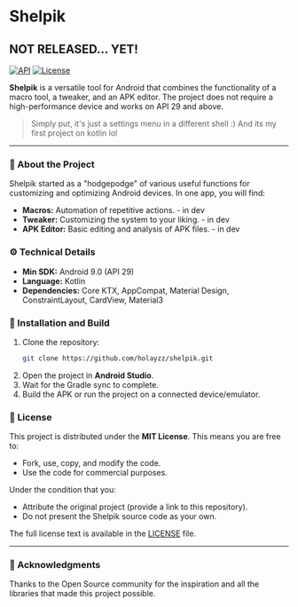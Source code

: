 # Shelpik
## NOT RELEASED... YET!

[![API](https://img.shields.io/badge/API-29%2B-brightgreen.svg?style=flat)](https://android-arsenal.com/api?level=29)
[![License](https://img.shields.io/badge/License-MIT-blue.svg)](https://opensource.org/licenses/MIT)

**Shelpik** is a versatile tool for Android that combines the functionality of a macro tool, a tweaker, and an APK editor. The project does not require a high-performance device and works on API 29 and above.

> Simply put, it's just a settings menu in a different shell :)
> And its my first project on kotlin lol

---

### 📖 About the Project

Shelpik started as a "hodgepodge" of various useful functions for customizing and optimizing Android devices. In one app, you will find:

*   **Macros:** Automation of repetitive actions. - in dev
*   **Tweaker:** Customizing the system to your liking. - in dev
*   **APK Editor:** Basic editing and analysis of APK files. - in dev

### ⚙️ Technical Details

*   **Min SDK:** Android 9.0 (API 29)
*   **Language:** Kotlin
*   **Dependencies:** Core KTX, AppCompat, Material Design, ConstraintLayout, CardView, Material3

### 🚀 Installation and Build

1.  Clone the repository:
    ```bash
    git clone https://github.com/holayzz/shelpik.git
    ```
2.  Open the project in **Android Studio**.
3.  Wait for the Gradle sync to complete.
4.  Build the APK or run the project on a connected device/emulator.

### 📄 License

This project is distributed under the **MIT License**.
This means you are free to:
- Fork, use, copy, and modify the code.
- Use the code for commercial purposes.

Under the condition that you:
- Attribute the original project (provide a link to this repository).
- Do not present the Shelpik source code as your own.

The full license text is available in the [LICENSE](LICENSE) file.

---

### 🤝 Acknowledgments

Thanks to the Open Source community for the inspiration and all the libraries that made this project possible.
